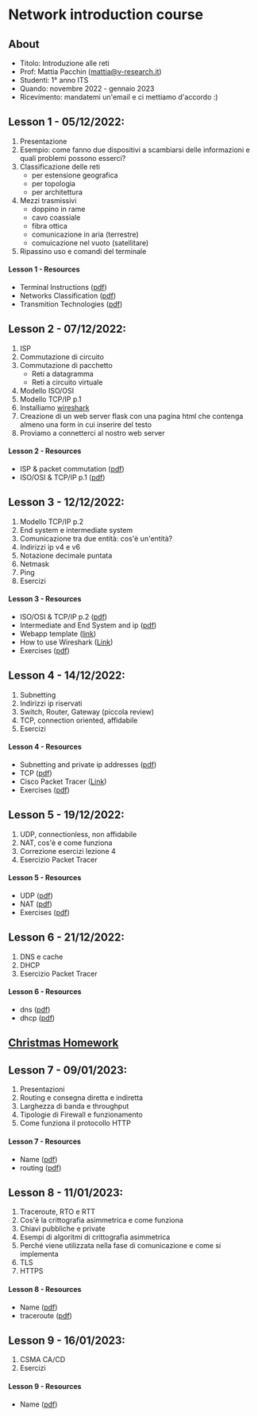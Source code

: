 # Network introduction course

## About

- Titolo: Introduzione alle reti
- Prof: Mattia Pacchin (mattia@v-research.it)
- Studenti: 1° anno ITS
- Quando: novembre 2022 - gennaio 2023
- Ricevimento: mandatemi un'email e ci mettiamo d'accordo :)

## Lesson 1 - 05/12/2022:

1. Presentazione
2. Esempio: come fanno due dispositivi a scambiarsi delle informazioni e quali problemi possono esserci?
3. Classificazione delle reti
   - per estensione geografica
   - per topologia
   - per architettura
4. Mezzi trasmissivi
   - doppino in rame
   - cavo coassiale
   - fibra ottica
   - comunicazione in aria (terrestre)
   - comuicazione nel vuoto (satellitare)
5. Ripassino uso e comandi del terminale

#### Lesson 1 - Resources
- Terminal Instructions ([pdf](material/l1/terminal_instructions.pdf))
- Networks Classification ([pdf](material/l1/computer_networks.pdf))
- Transmition Technologies ([pdf](material/l1/transmition_technologies.pdf))

## Lesson 2 - 07/12/2022:

1. ISP
2. Commutazione di circuito
3. Commutazione di pacchetto
   - Reti a datagramma
   - Reti a circuito virtuale
4. Modello ISO/OSI
5. Modello TCP/IP p.1
6. Installiamo [wireshark](https://www.wireshark.org/download.html)
7. Creazione di un web server flask con una pagina html che contenga almeno una form in cui inserire del testo
8. Proviamo a connetterci al nostro web server

#### Lesson 2 - Resources
- ISP & packet commutation ([pdf](material/l2/isp_commutation.pdf))
- ISO/OSI & TCP/IP p.1 ([pdf](material/l2/isoosi_tcpip_1.pdf))

## Lesson 3 - 12/12/2022:

1. Modello TCP/IP p.2
2. End system e intermediate system
3. Comunicazione tra due entità: cos'è un'entità?
4. Indirizzi ip v4 e v6
5. Notazione decimale puntata
6. Netmask
7. Ping
8. Esercizi

#### Lesson 3 - Resources
- ISO/OSI & TCP/IP p.2 ([pdf](material/l3/isoosi_tcpip_2.pdf))
- Intermediate and End System and ip ([pdf](material/l3/intermediate_end_system_ip.pdf))
- Webapp template ([link](https://drive.google.com/file/d/1MHHm3W43DTFvdZwNtEs1CcYj-W7zKC5_/view?usp=share_link))
- How to use Wireshark ([Link](https://www.lifewire.com/wireshark-tutorial-4143298))
- Exercises ([pdf](material/l3/l3_exercises.pdf))

## Lesson 4 - 14/12/2022:

1. Subnetting
2. Indirizzi ip riservati
3. Switch, Router, Gateway (piccola review)
4. TCP, connection oriented, affidabile
5. Esercizi

#### Lesson 4 - Resources
- Subnetting and private ip addresses ([pdf](material/l4/subnetting_private_ip.pdf))
- TCP ([pdf](material/l4/tcp.pdf))
- Cisco Packet Tracer ([Link](https://www.netacad.com/portal/resources/packet-tracer))
- Exercises ([pdf](material/l4/l4_exercises.pdf))

## Lesson 5 - 19/12/2022:

1. UDP, connectionless, non affidabile
2. NAT, cos'è e come funziona
5. Correzione esercizi lezione 4
6. Esercizio Packet Tracer

#### Lesson 5 - Resources
- UDP ([pdf](material/l5/udp.pdf))
- NAT ([pdf](material/l5/nat.pdf))
- Exercises ([pdf](material/l5/l5_exercises.pdf))

## Lesson 6 - 21/12/2022:

1. DNS e cache
2. DHCP
3. Esercizio Packet Tracer

#### Lesson 6 - Resources
- dns ([pdf](material/l6/dns.pdf))
- dhcp ([pdf](material/l6/dhcp.pdf))

## [Christmas Homework](christmas_homework.md)

## Lesson 7 - 09/01/2023:

1. Presentazioni
2. Routing e consegna diretta e indiretta
3. Larghezza di banda e throughput
4. Tipologie di Firewall e funzionamento
5. Come funziona il protocollo HTTP

#### Lesson 7 - Resources
- Name ([pdf](material/.pdf(https://itexam24.com/14-8-1-packet-tracer-tcp-and-udp-communications-answers/)))
- routing ([pdf](material/l7/routing.pdf))

## Lesson 8 - 11/01/2023:

1. Traceroute, RTO e RTT
2. Cos'è la crittografia asimmetrica e come funziona
3. Chiavi pubbliche e private
4. Esempi di algoritmi di crittografia asimmetrica
5. Perché viene utilizzata nella fase di comunicazione e come si implementa
6. TLS
7. HTTPS

#### Lesson 8 - Resources
- Name ([pdf](material/.pdf))
- traceroute ([pdf](material/l7/traceroute.pdf))

## Lesson 9 - 16/01/2023:

1. CSMA CA/CD
2. Esercizi

#### Lesson 9 - Resources
- Name ([pdf](material/.pdf))
